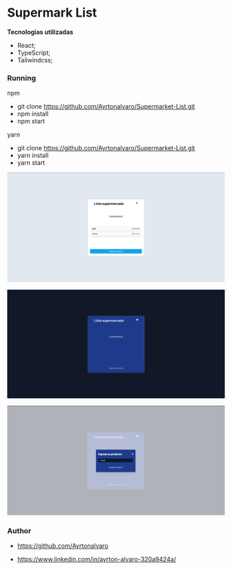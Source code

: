 # Supermark List

**Tecnologias utilizadas**

- React;
- TypeScript;
- Tailwindcss;


### Running
npm 
- git clone https://github.com/Ayrtonalvaro/Supermarket-List.git
- npm install
- npm start

yarn

- git clone https://github.com/Ayrtonalvaro/Supermarket-List.git
- yarn install
- yarn start

![01](./assets/img1-supermark.jpg)

![01](./assets/img3-supermark.jpg)

![01](./assets/img4-supermark.jpg)

### Author

- https://github.com/Ayrtonalvaro

- https://www.linkedin.com/in/ayrton-alvaro-320a9424a/
